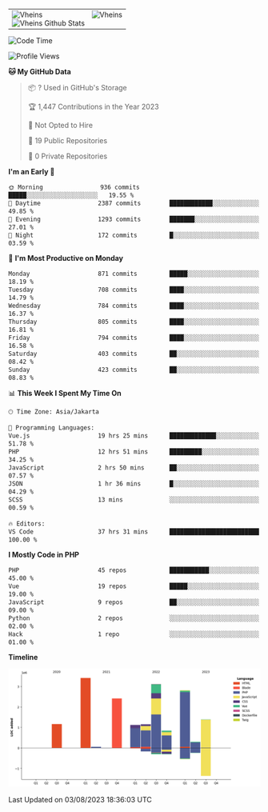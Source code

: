 <table>
  <tr>
    <td valign="top">
      <img src="https://github-readme-streak-stats.herokuapp.com/?user=Vheins&" alt="Vheins" /><br/>
      <img src="https://github-readme-stats.vercel.app/api?username=vheins&count_private=true&show_icons=true" alt="Vheins Github Stats">
    </td>
    <td valign="top">
      <img src="https://github-readme-stats.vercel.app/api/top-langs/?username=Vheins&count_private=true" alt="Vheins" /><br/>
    </td>
  </tr>
</table>

<!--START_SECTION:waka-->
![Code Time](http://img.shields.io/badge/Code%20Time-470%20hrs%2018%20mins-blue)

![Profile Views](http://img.shields.io/badge/Profile%20Views-0-blue)

**🐱 My GitHub Data** 

> 📦 ? Used in GitHub's Storage 
 > 
> 🏆 1,447 Contributions in the Year 2023
 > 
> 🚫 Not Opted to Hire
 > 
> 📜 19 Public Repositories 
 > 
> 🔑 0 Private Repositories 
 > 
**I'm an Early 🐤** 

```text
🌞 Morning                936 commits         █████░░░░░░░░░░░░░░░░░░░░   19.55 % 
🌆 Daytime                2387 commits        ████████████░░░░░░░░░░░░░   49.85 % 
🌃 Evening                1293 commits        ███████░░░░░░░░░░░░░░░░░░   27.01 % 
🌙 Night                  172 commits         █░░░░░░░░░░░░░░░░░░░░░░░░   03.59 % 
```
📅 **I'm Most Productive on Monday** 

```text
Monday                   871 commits         █████░░░░░░░░░░░░░░░░░░░░   18.19 % 
Tuesday                  708 commits         ████░░░░░░░░░░░░░░░░░░░░░   14.79 % 
Wednesday                784 commits         ████░░░░░░░░░░░░░░░░░░░░░   16.37 % 
Thursday                 805 commits         ████░░░░░░░░░░░░░░░░░░░░░   16.81 % 
Friday                   794 commits         ████░░░░░░░░░░░░░░░░░░░░░   16.58 % 
Saturday                 403 commits         ██░░░░░░░░░░░░░░░░░░░░░░░   08.42 % 
Sunday                   423 commits         ██░░░░░░░░░░░░░░░░░░░░░░░   08.83 % 
```


📊 **This Week I Spent My Time On** 

```text
🕑︎ Time Zone: Asia/Jakarta

💬 Programming Languages: 
Vue.js                   19 hrs 25 mins      █████████████░░░░░░░░░░░░   51.78 % 
PHP                      12 hrs 51 mins      █████████░░░░░░░░░░░░░░░░   34.25 % 
JavaScript               2 hrs 50 mins       ██░░░░░░░░░░░░░░░░░░░░░░░   07.57 % 
JSON                     1 hr 36 mins        █░░░░░░░░░░░░░░░░░░░░░░░░   04.29 % 
SCSS                     13 mins             ░░░░░░░░░░░░░░░░░░░░░░░░░   00.59 % 

🔥 Editors: 
VS Code                  37 hrs 31 mins      █████████████████████████   100.00 % 
```

**I Mostly Code in PHP** 

```text
PHP                      45 repos            ███████████░░░░░░░░░░░░░░   45.00 % 
Vue                      19 repos            █████░░░░░░░░░░░░░░░░░░░░   19.00 % 
JavaScript               9 repos             ██░░░░░░░░░░░░░░░░░░░░░░░   09.00 % 
Python                   2 repos             ░░░░░░░░░░░░░░░░░░░░░░░░░   02.00 % 
Hack                     1 repo              ░░░░░░░░░░░░░░░░░░░░░░░░░   01.00 % 
```



**Timeline**

![Lines of Code chart](https://raw.githubusercontent.com/vheins/vheins/main/assets/bar_graph.png)


 Last Updated on 03/08/2023 18:36:03 UTC
<!--END_SECTION:waka-->
